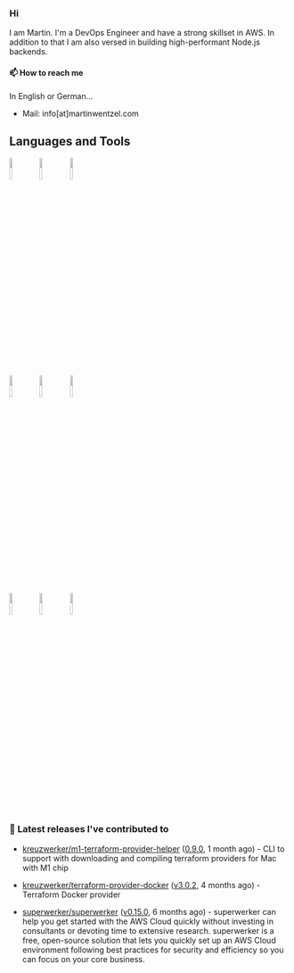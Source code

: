 ### Hi

I am Martin. I'm a DevOps Engineer and have a strong skillset in AWS. In addition to that I am also versed in building high-performant Node.js backends.

#### 📫 How to reach me
In English or German...

- Mail: info[at]martinwentzel.com

## Languages and Tools

<p>

  <code><img width="10%" src="https://www.vectorlogo.zone/logos/golang/golang-horizontal.svg"></code>
  <code><img width="10%" src="https://www.vectorlogo.zone/logos/typescriptlang/typescriptlang-official.svg"></code>
  <code><img width="10%" src="https://www.vectorlogo.zone/logos/nodejs/nodejs-horizontal.svg"></code>
  <br />
  <code><img width="10%" src="https://www.vectorlogo.zone/logos/amazon_aws/amazon_aws-ar21.svg"></code>
  <code><img width="10%" src="https://www.vectorlogo.zone/logos/terraformio/terraformio-ar21.svg"></code>
  <code><img width="10%" src="https://www.vectorlogo.zone/logos/gnu_bash/gnu_bash-ar21.svg"></code>
  <br />
  <code><img width="10%" src="https://www.vectorlogo.zone/logos/kubernetes/kubernetes-ar21.svg"></code>
  <code><img width="10%" src="https://www.vectorlogo.zone/logos/docker/docker-ar21.svg"></code>
  <code><img width="10%" src="https://www.vectorlogo.zone/logos/vuejs/vuejs-ar21.svg"></code>
  <br />
 
</p>

### 🔭 Latest releases I've contributed to

- [kreuzwerker/m1-terraform-provider-helper](https://github.com/kreuzwerker/m1-terraform-provider-helper) ([0.9.0](https://github.com/kreuzwerker/m1-terraform-provider-helper/releases/tag/0.9.0), 1 month ago) - CLI to support with downloading and compiling terraform providers for Mac with M1 chip

- [kreuzwerker/terraform-provider-docker](https://github.com/kreuzwerker/terraform-provider-docker) ([v3.0.2](https://github.com/kreuzwerker/terraform-provider-docker/releases/tag/v3.0.2), 4 months ago) - Terraform Docker provider

- [superwerker/superwerker](https://github.com/superwerker/superwerker) ([v0.15.0](https://github.com/superwerker/superwerker/releases/tag/v0.15.0), 6 months ago) - superwerker can help you get started with the AWS Cloud quickly without investing in consultants or devoting time to extensive research. superwerker is a free, open-source solution that lets you quickly set up an AWS Cloud environment following best practices for security and efficiency so you can focus on your core business. 

